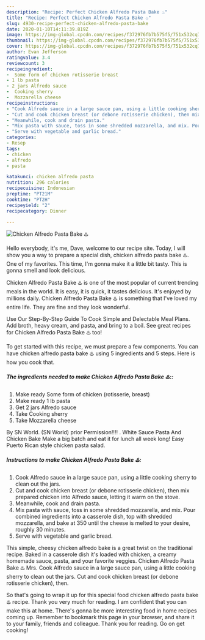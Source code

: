 ```yaml
---
description: "Recipe: Perfect Chicken Alfredo Pasta Bake ♨️"
title: "Recipe: Perfect Chicken Alfredo Pasta Bake ♨️"
slug: 4930-recipe-perfect-chicken-alfredo-pasta-bake
date: 2020-01-10T14:11:39.819Z
image: https://img-global.cpcdn.com/recipes/f372976fb7b575f5/751x532cq70/chicken-alfredo-pasta-bake-♨️-recipe-main-photo.jpg
thumbnail: https://img-global.cpcdn.com/recipes/f372976fb7b575f5/751x532cq70/chicken-alfredo-pasta-bake-♨️-recipe-main-photo.jpg
cover: https://img-global.cpcdn.com/recipes/f372976fb7b575f5/751x532cq70/chicken-alfredo-pasta-bake-♨️-recipe-main-photo.jpg
author: Evan Jefferson
ratingvalue: 3.4
reviewcount: 3
recipeingredient:
-  Some form of chicken rotisserie breast
- 1 lb pasta
- 2 jars Alfredo sauce
-  Cooking sherry
-  Mozzarella cheese
recipeinstructions:
- "Cook Alfredo sauce in a large sauce pan, using a little cooking sherry to clean out the jars."
- "Cut and cook chicken breast (or debone rotisserie chicken), then mix prepared chicken into Alfredo sauce, letting it warm on the stove."
- "Meanwhile, cook and drain pasta."
- "Mix pasta with sauce, toss in some shredded mozzarella, and mix. Pour combined ingredients into a casserole dish, top with shredded mozzarella, and bake at 350 until the cheese is melted to your desire, roughly 30 minutes."
- "Serve with vegetable and garlic bread."
categories:
- Resep
tags:
- chicken
- alfredo
- pasta

katakunci: chicken alfredo pasta
nutrition: 296 calories
recipecuisine: Indonesian
preptime: "PT21M"
cooktime: "PT2H"
recipeyield: "2"
recipecategory: Dinner

---
```



![Chicken Alfredo Pasta Bake ♨️](https://img-global.cpcdn.com/recipes/f372976fb7b575f5/751x532cq70/chicken-alfredo-pasta-bake-♨️-recipe-main-photo.jpg)

Hello everybody, it's me, Dave, welcome to our recipe site. Today, I will show you a way to prepare a special dish, chicken alfredo pasta bake ♨️. One of my favorites. This time, I'm gonna make it a little bit tasty. This is gonna smell and look delicious.

Chicken Alfredo Pasta Bake ♨️ is one of the most popular of current trending meals in the world. It is easy, it is quick, it tastes delicious. It's enjoyed by millions daily. Chicken Alfredo Pasta Bake ♨️ is something that I've loved my entire life. They are fine and they look wonderful.

Use Our Step-By-Step Guide To Cook Simple and Delectable Meal Plans. Add broth, heavy cream, and pasta, and bring to a boil. See great recipes for Chicken Alfredo Pasta Bake ♨️ too!


To get started with this recipe, we must prepare a few components. You can have chicken alfredo pasta bake ♨️ using 5 ingredients and 5 steps. Here is how you cook that.

##### The ingredients needed to make Chicken Alfredo Pasta Bake ♨️::

1. Make ready  Some form of chicken (rotisserie, breast)
1. Make ready 1 lb pasta
1. Get 2 jars Alfredo sauce
1. Take  Cooking sherry
1. Take  Mozzarella cheese


By SN World. (SN World) prior Permission‼️‼️ . White Sauce Pasta And Chicken Bake Make a big batch and eat it for lunch all week long! Easy Puerto Rican style chicken pasta salad. 

##### Instructions to make Chicken Alfredo Pasta Bake ♨️:

1. Cook Alfredo sauce in a large sauce pan, using a little cooking sherry to clean out the jars.
1. Cut and cook chicken breast (or debone rotisserie chicken), then mix prepared chicken into Alfredo sauce, letting it warm on the stove.
1. Meanwhile, cook and drain pasta.
1. Mix pasta with sauce, toss in some shredded mozzarella, and mix. Pour combined ingredients into a casserole dish, top with shredded mozzarella, and bake at 350 until the cheese is melted to your desire, roughly 30 minutes.
1. Serve with vegetable and garlic bread.


This simple, cheesy chicken alfredo bake is a great twist on the traditional recipe. Baked in a casserole dish it&#39;s loaded with chicken, a creamy homemade sauce, pasta, and your favorite veggies. Chicken Alfredo Pasta Bake ♨️ Mrs. Cook Alfredo sauce in a large sauce pan, using a little cooking sherry to clean out the jars. Cut and cook chicken breast (or debone rotisserie chicken), then. 

So that's going to wrap it up for this special food chicken alfredo pasta bake ♨️ recipe. Thank you very much for reading. I am confident that you can make this at home. There's gonna be more interesting food in home recipes coming up. Remember to bookmark this page in your browser, and share it to your family, friends and colleague. Thank you for reading. Go on get cooking!

